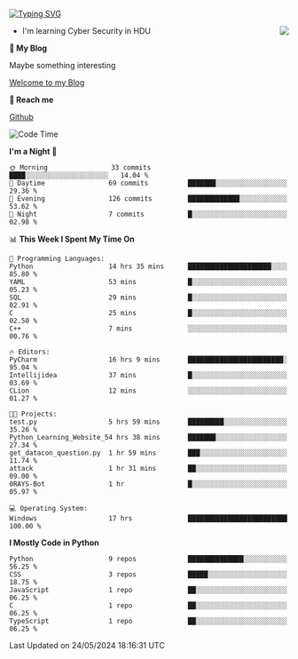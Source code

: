 [![Typing SVG](https://readme-typing-svg.herokuapp.com?font=Fira+Code&pause=1000&random=false&width=450&height=60&lines=Hello+%F0%9F%91%8B%F0%9F%8F%BB;I'm+JBNRZ)](https://git.io/typing-svg)

<a href="#">
  <img align="right" src="https://github-readme-stats.vercel.app/api?username=JBNRZ&show_icons=true&bg_color=15,f2f7fd,E0EAFC" />
</a>

- I'm learning Cyber Security in HDU

 **🌱 My Blog**

Maybe something interesting

[Welcome to my Blog](https://jbnrz.com.cn/)

 **💬 Reach me** 

[Github](https://github.com/JBNRZ)


<!--START_SECTION:waka-->
![Code Time](http://img.shields.io/badge/Code%20Time-497%20hrs%2032%20mins-blue)

**I'm a Night 🦉** 

```text
🌞 Morning                33 commits          ████░░░░░░░░░░░░░░░░░░░░░   14.04 % 
🌆 Daytime                69 commits          ███████░░░░░░░░░░░░░░░░░░   29.36 % 
🌃 Evening                126 commits         █████████████░░░░░░░░░░░░   53.62 % 
🌙 Night                  7 commits           █░░░░░░░░░░░░░░░░░░░░░░░░   02.98 % 
```


📊 **This Week I Spent My Time On** 

```text
💬 Programming Languages: 
Python                   14 hrs 35 mins      █████████████████████░░░░   85.80 % 
YAML                     53 mins             █░░░░░░░░░░░░░░░░░░░░░░░░   05.23 % 
SQL                      29 mins             █░░░░░░░░░░░░░░░░░░░░░░░░   02.91 % 
C                        25 mins             █░░░░░░░░░░░░░░░░░░░░░░░░   02.50 % 
C++                      7 mins              ░░░░░░░░░░░░░░░░░░░░░░░░░   00.76 % 

🔥 Editors: 
PyCharm                  16 hrs 9 mins       ████████████████████████░   95.04 % 
Intellijidea             37 mins             █░░░░░░░░░░░░░░░░░░░░░░░░   03.69 % 
CLion                    12 mins             ░░░░░░░░░░░░░░░░░░░░░░░░░   01.27 % 

🐱‍💻 Projects: 
test.py                  5 hrs 59 mins       █████████░░░░░░░░░░░░░░░░   35.26 % 
Python_Learning_Website_54 hrs 38 mins       ███████░░░░░░░░░░░░░░░░░░   27.34 % 
get_datacon_question.py  1 hr 59 mins        ███░░░░░░░░░░░░░░░░░░░░░░   11.74 % 
attack                   1 hr 31 mins        ██░░░░░░░░░░░░░░░░░░░░░░░   09.00 % 
0RAYS-Bot                1 hr                █░░░░░░░░░░░░░░░░░░░░░░░░   05.97 % 

💻 Operating System: 
Windows                  17 hrs              █████████████████████████   100.00 % 
```

**I Mostly Code in Python** 

```text
Python                   9 repos             ██████████████░░░░░░░░░░░   56.25 % 
CSS                      3 repos             █████░░░░░░░░░░░░░░░░░░░░   18.75 % 
JavaScript               1 repo              ██░░░░░░░░░░░░░░░░░░░░░░░   06.25 % 
C                        1 repo              ██░░░░░░░░░░░░░░░░░░░░░░░   06.25 % 
TypeScript               1 repo              ██░░░░░░░░░░░░░░░░░░░░░░░   06.25 % 
```




 Last Updated on 24/05/2024 18:16:31 UTC
<!--END_SECTION:waka-->

